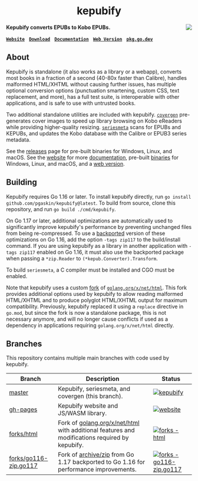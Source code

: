 <h1 align="center">kepubify</h1>

**Kepubify converts EPUBs to Kobo EPUBs.** <a href="https://github.com/pgaskin/kepubify/actions/workflows/kepubify.yml"><img src="https://github.com/pgaskin/kepubify/actions/workflows/kepubify.yml/badge.svg?branch=master&event=push" align="right"/></a>

**[`Website`](https://pgaskin.net/kepubify/)** &nbsp; **[`Download`](https://pgaskin.net/kepubify/dl/)** &nbsp; **[`Documentation`](https://pgaskin.net/kepubify/docs/)** &nbsp; **[`Web Version`](https://pgaskin.net/kepubify/try/)** &nbsp; **[`pkg.go.dev`](https://pkg.go.dev/github.com/pgaskin/kepubify/v4)**

## About

Kepubify is standalone (it also works as a library or a webapp), converts most books in a fraction of a second (40-80x faster than Calibre), handles malformed HTML/XHTML without causing further issues, has multiple optional conversion options (punctuation smartening, custom CSS, text replacement, and more), has a full test suite, is interoperable with other applications, and is safe to use with untrusted books.

Two additional standalone utilities are included with kepubify. [`covergen`](./cmd/covergen) pre-generates cover images to speed up library browsing on Kobo eReaders while providing higher-quality resizing. [`seriesmeta`](./cmd/seriesmeta) scans for EPUBs and KEPUBs, and updates the Kobo database with the Calibre or EPUB3 series metadata.

See the [releases](https://github.com/pgaskin/kepubify/releases/latest) page for pre-built binaries for Windows, Linux, and macOS. See the [website](https://pgaskin.net/kepubify/) for more [documentation](https://pgaskin.net/kepubify/docs/), pre-built [binaries](https://pgaskin.net/kepubify/dl/) for Windows, Linux, and macOS, and a [web version](https://pgaskin.net/kepubify/try/).
 
## Building

Kepubify requires Go 1.16 or later. To install kepubify directly, run `go install github.com/pgaskin/kepubify@latest`. To build from source, clone this repository, and run `go build ./cmd/kepubify`.

On Go 1.17 or later, additional optimizations are automatically used to significantly improve kepubify's performance by preventing unchanged files from being re-compressed. To use a [backported](https://github.com/pgaskin/kepubify/tree/forks/go116-zip.go117) version of these optimizations on Go 1.16, add the option `-tags zip117` to the build/install command. If you are using kepubify as a library in another application with `-tags zip117` enabled on Go 1.16, it must also use the backported package when passing a `*zip.Reader` to `(*kepub.Converter).Transform`.

To build `seriesmeta`, a C compiler must be installed and CGO must be enabled.

Note that kepubify uses a custom [fork](https://github.com/pgaskin/kepubify/tree/forks/html) of [`golang.org/x/net/html`](https://pkg.go.dev/golang.org/x/net/html). This fork provides additional options used by kepubify to allow reading malformed HTML/XHTML and to produce polyglot HTML/XHTML output for maximum compatibility. Previously, kepubify replaced it using a `replace` directive in `go.mod`, but since the fork is now a standalone package, this is not necessary anymore, and will no longer cause conflicts if used as a dependency in applications requiring `golang.org/x/net/html` directly.

## Branches

This repository contains multiple main branches with code used by kepubify.

| Branch | Description | Status |
| --- | --- | --- |
| [master](https://github.com/pgaskin/kepubify/tree/master) | Kepubify, seriesmeta, and covergen (this branch). | [![kepubify](https://github.com/pgaskin/kepubify/actions/workflows/kepubify.yml/badge.svg?branch=master&event=push)](https://github.com/pgaskin/kepubify/actions/workflows/kepubify.yml) |
| [gh-pages](https://github.com/pgaskin/kepubify/tree/gh-pages) | Kepubify website and JS/WASM library. | [![website](https://github.com/pgaskin/kepubify/actions/workflows/website.yml/badge.svg?branch=gh-pages&event=push)](https://github.com/pgaskin/kepubify/actions/workflows/website.yml) |
| [forks/html](https://github.com/pgaskin/kepubify/tree/forks/html) | Fork of [golang.org/x/net/html](https://pkg.go.dev/golang.org/x/net/html) with additional features and modifications required by kepubify. | [![forks - html](https://github.com/pgaskin/kepubify/actions/workflows/_html.yml/badge.svg?branch=forks%2Fhtml&event=push)](https://github.com/pgaskin/kepubify/actions/workflows/_html.yml) |
| [forks/go116-zip.go117](https://github.com/pgaskin/kepubify/tree/forks/go116-zip.go117) | Fork of [archive/zip](https://pkg.go.dev/archive/zip) from Go 1.17 backported to Go 1.16 for performance improvements. | [![forks - go116-zip.go117](https://github.com/pgaskin/kepubify/actions/workflows/_go116-zip.go117.yml/badge.svg?branch=forks%2Fgo116-zip.go117&event=push)](https://github.com/pgaskin/kepubify/actions/workflows/_go116-zip.go117.yml) |
